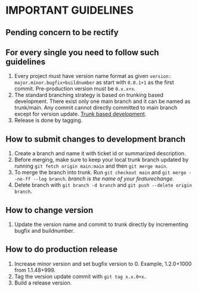 # IMPORTANT GUIDELINES

## Pending concern to be rectify

## For every single you need to follow such guidelines
1. Every project must have version name format as given `version: major.minor.bugfix+buildnumber` as start with `0.0.1+1` as the first commit. Pre-production version must be `0.x.x+x`.
2. The standard branching strategy is based on trunking based development. There exist only one main branch and it can be named as trunk/main. Any commit cannot directly committed to main branch except for version update.
[Trunk based development](https://trunkbaseddevelopment.com/).
3. Release is done by tagging.


## How to submit changes to development branch
1. Create a branch and name it with ticket id or summarized description.
2. Before merging, make sure to keep your local trunk branch updated by running `git fetch origin main:main` and then `git merge main`.
3. To merge the branch into trunk. Run `git checkout main` and `git merge --no-ff --log branch`. *branch is the name of your featurechange.*
4. Delete branch with `git branch -d branch` and `git push --delete origin branch`.

## How to change version
1. Update the version name and commit to trunk directly by incrementing bugfix and buildnumber.

## How to do production release
1. Increase minor version and set bugfix version to 0. Example, 1.2.0+1000 from 1.1.48+999.
2. Tag the version update commit with `git tag x.x.0+x`.
3. Build a release version.